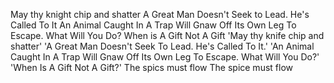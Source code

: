 May thy knight chip and shatter
A Great Man Doesn't Seek to Lead. He's Called To It
An Animal Caught In A Trap Will Gnaw Off Its Own Leg To Escape. What Will You Do?
When is A Gift Not A Gift
'May thy knife chip and shatter'
'A Great Man Doesn't Seek To Lead. He's Called To It.'
'An Animal Caught In A Trap Will Gnaw Off Its Own Leg To Escape. What Will You Do?'
'When Is A Gift Not A Gift?'
The spics must flow
The spice must flow
